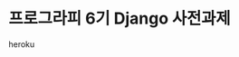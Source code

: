 # 프로그라피 6기 Django 사전과제


heroku 

<!-- * 필수 요구사항

    * 게시물 목록을 반환하는 API를 개발 
    * 게시물의 ID, 제목, 내용, 작성날짜 필수
    * 게시물 목록은 게시물 작성 날짜를 기준으로 최신 날짜로 정렬하세요.
    ```
    {
        "count": 11,
        "next": "http://localhost:8000/posts/?page=2",
        "previous": null,
        "results": [
            {
                "writer": "admin",
                "title": "test",
                "description": "12345",
                "created": "2020-03-01T23:06:24.565062+09:00",
                "updated": "2020-03-02T12:10:56.250517+09:00"
            },
            {
                "writer": "admin",
                "title": "123",
                "description": "123",
                "created": "2020-03-02T09:51:17.616530+09:00",
                "updated": "2020-03-02T09:51:17.616530+09:00"
            },
            {
                "writer": "admin",
                "title": "123",
                "description": "123",
                "created": "2020-03-02T09:53:05.183758+09:00",
                "updated": "2020-03-02T09:53:05.184752+09:00"
            }
        ]
    }
    ```

    * 게시물 상세 정보를 반환하는 API를 개발
    ```
    {
        "writer": "admin",
        "title": "test",
        "description": "12345",
        "created": "2020-03-01T23:06:24.565062+09:00",
        "updated": "2020-03-02T12:10:56.250517+09:00"
    }
    ``` -->